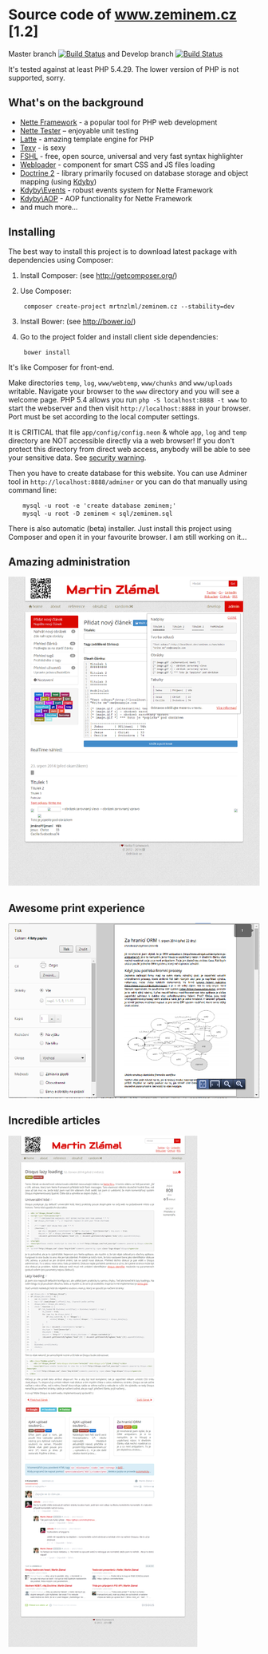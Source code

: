 Source code of www.zeminem.cz [1.2]
====================================

Master branch [![Build Status](https://travis-ci.org/mrtnzlml/www.zeminem.cz.svg?branch=master)](https://travis-ci.org/mrtnzlml/www.zeminem.cz) and Develop branch [![Build Status](https://travis-ci.org/mrtnzlml/www.zeminem.cz.svg?branch=develop)](https://travis-ci.org/mrtnzlml/www.zeminem.cz)

It's tested against at least PHP 5.4.29. The lower version of PHP is not supported, sorry.

What's on the background
------------------------
- [Nette Framework](http://nette.org/en/) - a popular tool for PHP web development
- [Nette Tester](http://tester.nette.org/en/) – enjoyable unit testing
- [Latte](http://latte.nette.org/en/) - amazing template engine for PHP
- [Texy](http://texy.info/en/) - is sexy
- [FSHL](http://fshl.kukulich.cz/) - free, open source, universal and very fast syntax highlighter
- [Webloader](https://github.com/janmarek/WebLoader) - component for smart CSS and JS files loading
- [Doctrine 2](http://www.doctrine-project.org/) - library primarily focused on database storage and object mapping (using [Kdyby](https://github.com/Kdyby/Doctrine))
- [Kdyby\Events](https://github.com/Kdyby/Events) - robust events system for Nette Framework
- [Kdyby\AOP](https://github.com/Kdyby/Aop) - AOP functionality for Nette Framework
- and much more...

Installing
----------
The best way to install this project is to download latest package with dependencies using Composer:

1. Install Composer: (see http://getcomposer.org/)
2. Use Composer:

		composer create-project mrtnzlml/zeminem.cz --stability=dev
		
3. Install Bower: (see http://bower.io/)
4. Go to the project folder and install client side dependencies:

		bower install

It's like Composer for front-end.

Make directories `temp`, `log`, `www/webtemp`, `www/chunks` and `www/uploads` writable.
Navigate your browser to the `www` directory and you will see a welcome page.
PHP 5.4 allows you run `php -S localhost:8888 -t www` to start the webserver and
then visit `http://localhost:8888` in your browser.
Port must be set according to the local computer settings.

It is CRITICAL that file `app/config/config.neon` & whole `app`, `log`
and `temp` directory are NOT accessible directly via a web browser! If you
don't protect this directory from direct web access, anybody will be able to see
your sensitive data. See [security warning](http://nette.org/security-warning).

Then you have to create database for this website. You can use Adminer tool in
`http://localhost:8888/adminer` or you can do that manually using command line:

		mysql -u root -e 'create database zeminem;'
        mysql -u root -D zeminem < sql/zeminem.sql
        
There is also automatic (beta) installer. Just install this project using Composer and open
it in your favourite browser. I am still working on it...

Amazing administration
-----------------------
![Administration](www/img/screens/admin.png)

Awesome print experience
------------------------
![Print view](www/img/screens/print.png)

Incredible articles
-------------------
![Incredible article](www/img/screens/article.png)